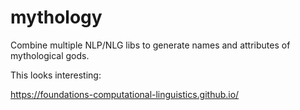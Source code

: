 # mythology

Combine multiple NLP/NLG libs to generate names and attributes of mythological gods.

This looks interesting:

https://foundations-computational-linguistics.github.io/
